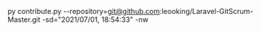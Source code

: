py contribute.py --repository=git@github.com:leooking/Laravel-GitScrum-Master.git -sd="2021/07/01, 18:54:33" -nw
